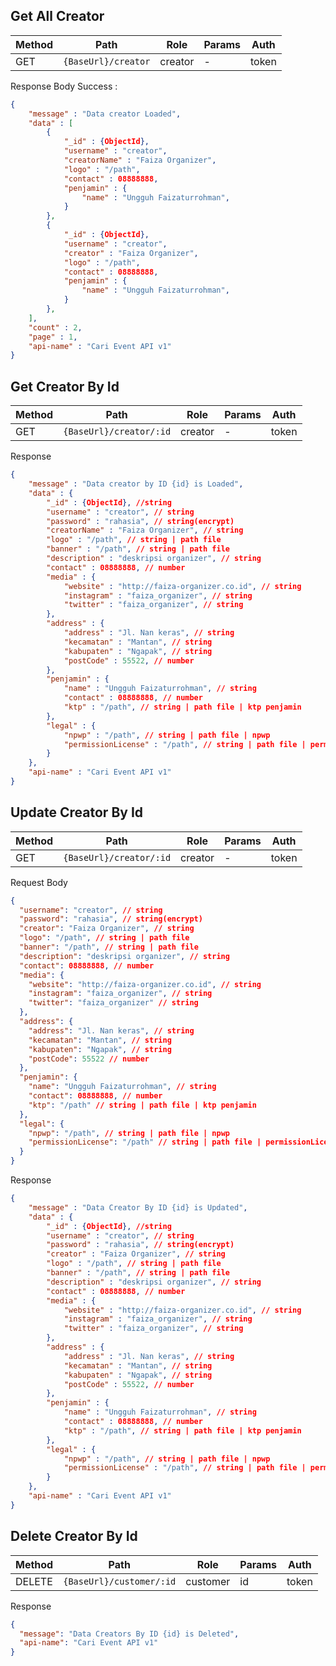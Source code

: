 ## Get All Creator

| Method | Path                | Role    | Params | Auth  |
| ------ | ------------------- | ------- | ------ | ----- |
| GET    | `{BaseUrl}/creator` | creator | -      | token |

Response Body Success :

```json
{
	"message" : "Data creator Loaded",
	"data" : [
		{
			"_id" : {ObjectId},
		    "username" : "creator",
			"creatorName" : "Faiza Organizer",
			"logo" : "/path",
			"contact" : 08888888,
			"penjamin" : {
				"name" : "Ungguh Faizaturrohman",
			}
		},
		{
			"_id" : {ObjectId},
		    "username" : "creator",
			"creator" : "Faiza Organizer",
			"logo" : "/path",
			"contact" : 08888888,
			"penjamin" : {
				"name" : "Ungguh Faizaturrohman",
			}
		},
	],
	"count" : 2,
	"page" : 1,
	"api-name" : "Cari Event API v1"
}
```

## Get Creator By Id

| Method | Path                    | Role    | Params | Auth  |
| ------ | ----------------------- | ------- | ------ | ----- |
| GET    | `{BaseUrl}/creator/:id` | creator | -      | token |

Response

```json
{
	"message" : "Data creator by ID {id} is Loaded",
	"data" : {
		"_id" : {ObjectId}, //string
		"username" : "creator", // string
		"password" : "rahasia", // string(encrypt)
		"creatorName" : "Faiza Organizer", // string
		"logo" : "/path", // string | path file
		"banner" : "/path", // string | path file
		"description" : "deskripsi organizer", // string
		"contact" : 08888888, // number
		"media" : {
			"website" : "http://faiza-organizer.co.id", // string
			"instagram" : "faiza_organizer", // string
			"twitter" : "faiza_organizer", // string
		},
		"address" : {
			"address" : "Jl. Nan keras", // string
			"kecamatan" : "Mantan", // string
			"kabupaten" : "Ngapak", // string
			"postCode" : 55522, // number
		},
		"penjamin" : {
			"name" : "Ungguh Faizaturrohman", // string
			"contact" : 08888888, // number
			"ktp" : "/path", // string | path file | ktp penjamin
		},
		"legal" : {
			"npwp" : "/path", // string | path file | npwp
			"permissionLicense" : "/path", // string | path file | permissionLicense usaha
		}
	},
	"api-name" : "Cari Event API v1"
}
```

## Update Creator By Id

| Method | Path                    | Role    | Params | Auth  |
| ------ | ----------------------- | ------- | ------ | ----- |
| GET    | `{BaseUrl}/creator/:id` | creator | -      | token |

Request Body

```json
{
  "username": "creator", // string
  "password": "rahasia", // string(encrypt)
  "creator": "Faiza Organizer", // string
  "logo": "/path", // string | path file
  "banner": "/path", // string | path file
  "description": "deskripsi organizer", // string
  "contact": 08888888, // number
  "media": {
    "website": "http://faiza-organizer.co.id", // string
    "instagram": "faiza_organizer", // string
    "twitter": "faiza_organizer" // string
  },
  "address": {
    "address": "Jl. Nan keras", // string
    "kecamatan": "Mantan", // string
    "kabupaten": "Ngapak", // string
    "postCode": 55522 // number
  },
  "penjamin": {
    "name": "Ungguh Faizaturrohman", // string
    "contact": 08888888, // number
    "ktp": "/path" // string | path file | ktp penjamin
  },
  "legal": {
    "npwp": "/path", // string | path file | npwp
    "permissionLicense": "/path" // string | path file | permissionLicense usaha
  }
}
```

Response

```json
{
	"message" : "Data Creator By ID {id} is Updated",
	"data" : {
		"_id" : {ObjectId}, //string
		"username" : "creator", // string
		"password" : "rahasia", // string(encrypt)
		"creator" : "Faiza Organizer", // string
		"logo" : "/path", // string | path file
		"banner" : "/path", // string | path file
		"description" : "deskripsi organizer", // string
		"contact" : 08888888, // number
		"media" : {
			"website" : "http://faiza-organizer.co.id", // string
			"instagram" : "faiza_organizer", // string
			"twitter" : "faiza_organizer", // string
		},
		"address" : {
			"address" : "Jl. Nan keras", // string
			"kecamatan" : "Mantan", // string
			"kabupaten" : "Ngapak", // string
			"postCode" : 55522, // number
		},
		"penjamin" : {
			"name" : "Ungguh Faizaturrohman", // string
			"contact" : 08888888, // number
			"ktp" : "/path", // string | path file | ktp penjamin
		},
		"legal" : {
			"npwp" : "/path", // string | path file | npwp
			"permissionLicense" : "/path", // string | path file | permissionLicense usaha
		}
	},
	"api-name" : "Cari Event API v1"
}
```

## Delete Creator By Id

| Method | Path                     | Role     | Params | Auth  |
| ------ | ------------------------ | -------- | ------ | ----- |
| DELETE | `{BaseUrl}/customer/:id` | customer | id     | token |

Response

```json
{
  "message": "Data Creators By ID {id} is Deleted",
  "api-name": "Cari Event API v1"
}
```
